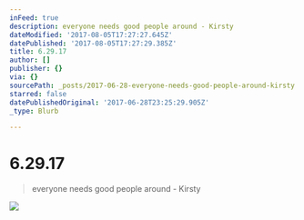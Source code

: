 ```yaml
---
inFeed: true
description: everyone needs good people around - Kirsty
dateModified: '2017-08-05T17:27:27.645Z'
datePublished: '2017-08-05T17:27:29.385Z'
title: 6.29.17
author: []
publisher: {}
via: {}
sourcePath: _posts/2017-06-28-everyone-needs-good-people-around-kirsty.md
starred: false
datePublishedOriginal: '2017-06-28T23:25:29.905Z'
_type: Blurb

---
```

# 6.29.17

> everyone needs good people around - Kirsty

![](https://the-grid-user-content.s3-us-west-2.amazonaws.com/477c6891-e650-40f6-b36c-07edceef0948.jpg)